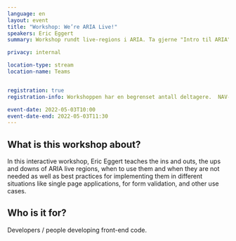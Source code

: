 ```yaml
---
language: en
layout: event
title: "Workshop: We’re ARIA Live!"
speakers: Eric Eggert
summary: Workshop rundt live-regions i ARIA. Ta gjerne "Intro til ARIA" først hvis du ønsker å få maks utbytte av workshopen.

privacy: internal

location-type: stream
location-name: Teams


registration: true
registration-info: Workshoppen har en begrenset antall deltagere.  NAV-ansatte kan <a href="https://forms.office.com/r/Ey2MuGXNA8?lang=nb-NO">registrere via Forms</a>.

event-date: 2022-05-03T10:00
event-date-end: 2022-05-03T11:30
---
```


## What is this workshop about?
In this interactive workshop, Eric Eggert teaches the ins and outs, the ups and downs of ARIA live regions, when to use them and when they are not needed as well as best practices for implementing them in different situations like single page applications, for form validation, and other use cases.

## Who is it for?
Developers / people developing front-end code.
